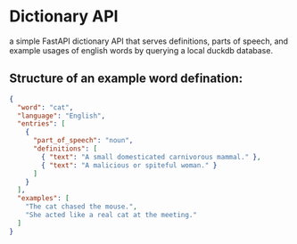# Dictionary API
a simple FastAPI dictionary API that serves definitions, parts of speech, and example usages of english words by querying a local duckdb database.

## Structure of an example word defination:
```json
{
  "word": "cat",
  "language": "English",
  "entries": [
    {
      "part_of_speech": "noun",
      "definitions": [
        { "text": "A small domesticated carnivorous mammal." },
        { "text": "A malicious or spiteful woman." }
      ]
    }
  ],
  "examples": [
    "The cat chased the mouse.",
    "She acted like a real cat at the meeting."
  ]
}


```
